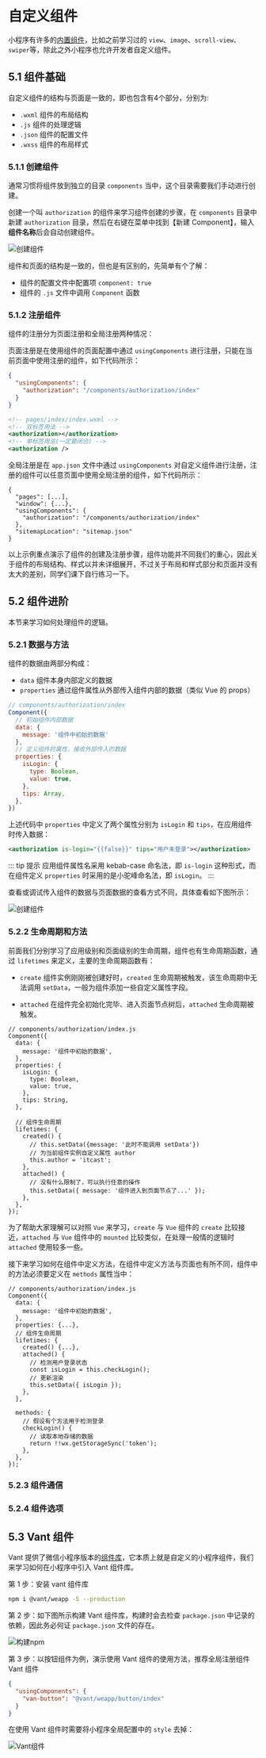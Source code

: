 # 自定义组件

小程序有许多的[内置组件](https://developers.weixin.qq.com/miniprogram/dev/component/)，比如之前学习过的 `view`、`image`、`scroll-view`、`swiper`等，除此之外小程序也允许开发者自定义组件。

## 5.1 组件基础

自定义组件的结构与页面是一致的，即也包含有4个部分，分别为:

- `.wxml` 组件的布局结构
- `.js` 组件的处理逻辑
- `.json` 组件的配置文件
- `.wxss` 组件的布局样式

### 5.1.1 创建组件

通常习惯将组件放到独立的目录 `components` 当中，这个目录需要我们手动进行创建。

创建一个叫 `authorization` 的组件来学习组件创建的步骤，在 `components` 目录中新建 `authorization` 目录，然后在右键在菜单中找到【新建 Component】，输入**组件名称**后会自动创建组件。

![创建组件](./assets/component/picture_2.jpg)

组件和页面的结构是一致的，但也是有区别的，先简单有个了解：

- 组件的配置文件中配置项 `component: true`
- 组件的 `.js` 文件中调用 `Component` 函数

### 5.1.2 注册组件

组件的注册分为页面注册和全局注册两种情况：

页面注册是在使用组件的页面配置中通过 `usingComponents` 进行注册，只能在当前页面中使用注册的组件，如下代码所示：

```json
{
  "usingComponents": {
    "authorization": "/components/authorization/index"
  }
}
```

```xml
<!-- pages/index/index.wxml -->
<!-- 双标签用法 -->
<authorization></authorization>
<!-- 单标签用法(一定要闭合) -->
<authorization />
```

全局注册是在 `app.json` 文件中通过 `usingComponents` 对自定义组件进行注册，注册的组件可以任意页面中使用全局注册的组件，如下代码所示：

```json{4-6}
{
  "pages": [...],
  "window": {...},
  "usingComponents": {
    "authorization": "/components/authorization/index"
  },
  "sitemapLocation": "sitemap.json"
}
```

以上示例重点演示了组件的创建及注册步骤，组件功能并不同我们的重心，因此关于组件的布局结构、样式以并未详细展开，不过关于布局和样式部分和页面并没有太大的差别，同学们课下自行练习一下。

## 5.2 组件进阶

本节来学习如何处理组件的逻辑。

### 5.2.1 数据与方法

组件的数据由两部分构成：

- `data` 组件本身内部定义的数据
- `properties` 通过组件属性从外部传入组件内部的数据（类似 Vue 的 props）

```javascript
// components/authorization/index
Component({
  // 初始组件内部数据
  data: {
    message: '组件中初始的数据'
  },
  // 定义组件的属性，接收外部传入的数据
  properties: {
    isLogin: {
      type: Boolean,
      value: true,
    },
    tips: Array,
  },
})
```

上述代码中 `properties` 中定义了两个属性分别为 `isLogin` 和 `tips`，在应用组件时传入数据：

```xml
<authorization is-login="{{false}}" tips="用户未登录"></authorization>
```

::: tip 提示
应用组件属性名采用 kebab-case 命名法，即 `is-login` 这种形式，而在组件定义 `properties` 时采用的是小驼峰命名法，即 `isLogin`。
:::

查看或调试传入组件的数据与页面数据的查看方式不同，具体查看如下图所示：

![创建组件](./assets/component/picture_3.jpg)

### 5.2.2 生命周期和方法

前面我们分别学习了应用级别和页面级别的生命周期，组件也有生命周期函数，通过 `lifetimes` 来定义，主要的生命周期函数有：

- `create` 组件实例刚刚被创建好时，`created` 生命周期被触发，该生命周期中无法调用 `setData`，一般为组件添加一些自定义属性字段。

- `attached` 在组件完全初始化完毕、进入页面节点树后，`attached` 生命周期被触发。

```javascript{15-25}
// components/authorization/index.js
Component({
  data: {
    message: '组件中初始的数据',
  },
  properties: {
    isLogin: {
      type: Boolean,
      value: true,
    },
    tips: String,
  },

  // 组件生命周期
  lifetimes: {
    created() {
      // this.setData({message: '此时不能调用 setData'})
      // 为当前组件实例自定义属性 author
      this.author = 'itcast';
    },
    attached() {
      // 没有什么限制了，可以执行任意的操作
      this.setData({ message: '组件进入到页面节点了...' });
    },
  },
});
```

为了帮助大家理解可以对照 `Vue` 来学习，`create` 与 `Vue` 组件的 `create` 比较接近，`attached` 与 `Vue` 组件中的 `mounted` 比较类似，在处理一般情的逻辑时 `attached` 使用较多一些。

接下来学习如何在组件中定义方法，在组件中定义方法与页面也有所不同，组件中的方法必须要定义在 `methods` 属性当中：

```javascript{11-14,18-24}
// components/authorization/index.js
Component({
  data: {
    message: '组件中初始的数据',
  },
  properties: {...},
  // 组件生命周期
  lifetimes: {
    created() {...},
    attached() {
      // 检测用户登录状态
      const isLogin = this.checkLogin();
      // 更新渲染
      this.setData({ isLogin });
    },
  },

  methods: {
    // 假设有个方法用于检测登录
    checkLogin() {
      // 读取本地存储的数据
      return !!wx.getStorageSync('token');
    },
  },
});
```

### 5.2.3 组件通信

### 5.2.4 组件选项

## 5.3 Vant 组件

Vant 提供了微信小程序版本的[组件库](https://vant-contrib.gitee.io/vant-weapp/#/home)，它本质上就是自定义的小程序组件，我们来学习如何在小程序中引入 Vant 组件库。

第 1 步：安装 vant 组件库

```bash
npm i @vant/weapp -S --production
```

第 2 步：如下图所示构建 Vant 组件库，构建时会去检查 `package.json` 中记录的依赖，因此务必何证 `package.json` 文件的存在。

![构建npm](./assets/component/picture_5.jpg)

第 3 步：以按钮组件为例，演示使用 Vant 组件的使用方法，推荐全局注册组件 Vant 组件

```json
{
  "usingComponents": {
    "van-button": "@vant/weapp/button/index"
  }
}
```

在使用 Vant 组件时需要将小程序全局配置中的 `style` 去掉：

![Vant组件](./assets/component/picture_7.jpg)
